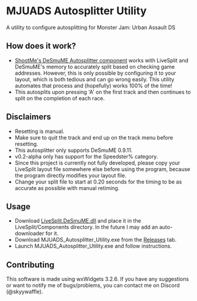# MJUADS Autosplitter Utility
A utility to configure autosplitting for Monster Jam: Urban Assault DS

## How does it work?
- [ShootMe's DeSmuME Autosplitter component](https://github.com/ShootMe/LiveSplit.DeSmuME) works with LiveSplit and DeSmuME's memory to accurately split based on checking game addresses. However, this is only possible by configuring it to your layout, which is both tedious and can go wrong easily. This utility automates that process and (hopefully) works 100% of the time!
- This autosplits upon pressing 'A' on the first track and then continues to split on the completion of each race.

## Disclaimers
- Resetting is manual.
- Make sure to quit the track and end up on the track menu before resetting.
- This autosplitter only supports DeSmuME 0.9.11.
- v0.2-alpha only has support for the Speedster% category.
- Since this project is currently not fully developed, please copy your LiveSplit layout file somewhere else before using the program, because the program directly modifies your layout file.
- Change your split file to start at 0.20 seconds for the timing to be as accurate as possible with manual retiming.

## Usage
- Download [LiveSplit.DeSmuME.dll](https://raw.githubusercontent.com/ShootMe/LiveSplit.DeSmuME/master/Components/LiveSplit.DeSmuME.dll) and place it in the LiveSplit/Components directory. In the future I may add an auto-downloader for it.
- Download MJUADS_Autosplitter_Utility.exe from the [Releases](https://github.com/skyywaffle/MJUADS_Autosplitter_Utility/releases) tab.
- Launch MJUADS_Autosplitter_Utility.exe and follow instructions.

## Contributing
This software is made using wxWidgets 3.2.6. If you have any suggestions or want to notify me of bugs/problems, you can contact me on Discord (@skyywaffle).
